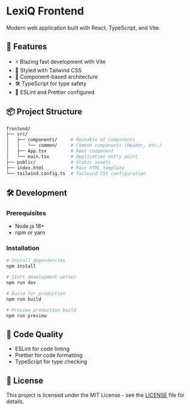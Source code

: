 # LexiQ Frontend

Modern web application built with React, TypeScript, and Vite.

## 🚀 Features

- ⚡ Blazing fast development with Vite
- 🎨 Styled with Tailwind CSS
- 🧩 Component-based architecture
- 🛠 TypeScript for type safety
- 🎯 ESLint and Prettier configured

## 📦 Project Structure

```bash
frontend/
├── src/
│   ├── components/     # Reusable UI components
│   │   └── common/     # Common components (Header, etc.)
│   ├── App.tsx         # Root component
│   └── main.tsx        # Application entry point
├── public/             # Static assets
├── index.html          # Main HTML template
└── tailwind.config.ts  # Tailwind CSS configuration
```

## 🛠 Development

### Prerequisites

- Node.js 18+
- npm or yarn

### Installation

```bash
# Install dependencies
npm install

# Start development server
npm run dev

# Build for production
npm run build

# Preview production build
npm run preview
```

## 📝 Code Quality

- ESLint for code linting
- Prettier for code formatting
- TypeScript for type checking

## 📄 License

This project is licensed under the MIT License - see the [LICENSE](../LICENSE) file for details.
